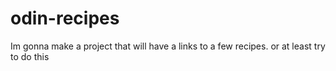 # odin-recipes
Im gonna make a project that will have a links to a few recipes. or at least try to do this 